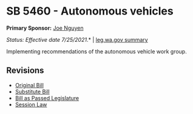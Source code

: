 # SB 5460 - Autonomous vehicles
**Primary Sponsor:** [Joe Nguyen](/person/leg/nguyen_jo.md)

*Status: Effective date 7/25/2021*.* | [leg.wa.gov summary](https://app.leg.wa.gov/billsummary?BillNumber=5460&Year=2021)

Implementing recommendations of the autonomous vehicle work group.

## Revisions
* [Original Bill](1/)
* [Substitute Bill](S/)
* [Bill as Passed Legislature](S.PL/)
* [Session Law](S.SL/)